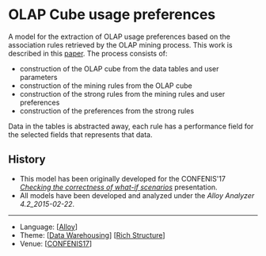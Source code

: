 # OLAP Cube usage preferences

A model for the extraction of OLAP usage preferences based on the association rules retrieved by the OLAP mining process. This work is described in this [paper](https://nmacedo.github.io/pubs.html#confenis17). The process consists of:
* construction of the OLAP cube from the data tables and user parameters
* construction of the mining rules from the OLAP cube
* construction of the strong rules from the mining rules and user preferences
* construction of the preferences from the strong rules

Data in the tables is abstracted away, each rule has a performance field for the selected fields that represents that data.

## History

* This model has been originally developed for the CONFENIS'17 *[Checking the correctness of what-if scenarios](http://nmacedo.github.io/pubs.html#confenis17)* presentation.
* All models have been developed and analyzed under the *Alloy Analyzer 4.2_2015-02-22*.

---

* Language: [[Alloy](https://github.com/nmacedo/MSV/wiki/By-Language#alloy)]
* Theme: [[Data Warehousing](https://github.com/nmacedo/MSV/wiki/By-Theme#data-warehousing)] [[Rich Structure](https://github.com/nmacedo/MSV/wiki/By-Theme#rich-structure)]
* Venue: [[CONFENIS17](https://github.com/nmacedo/MSV/wiki/By-Venue#papers)]
